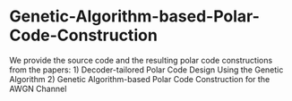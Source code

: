 # Genetic-Algorithm-based-Polar-Code-Construction
We provide the source code and the resulting polar code constructions from the papers: 1) Decoder-tailored Polar Code Design Using the Genetic Algorithm 2) Genetic Algorithm-based Polar Code Construction for the AWGN Channel
